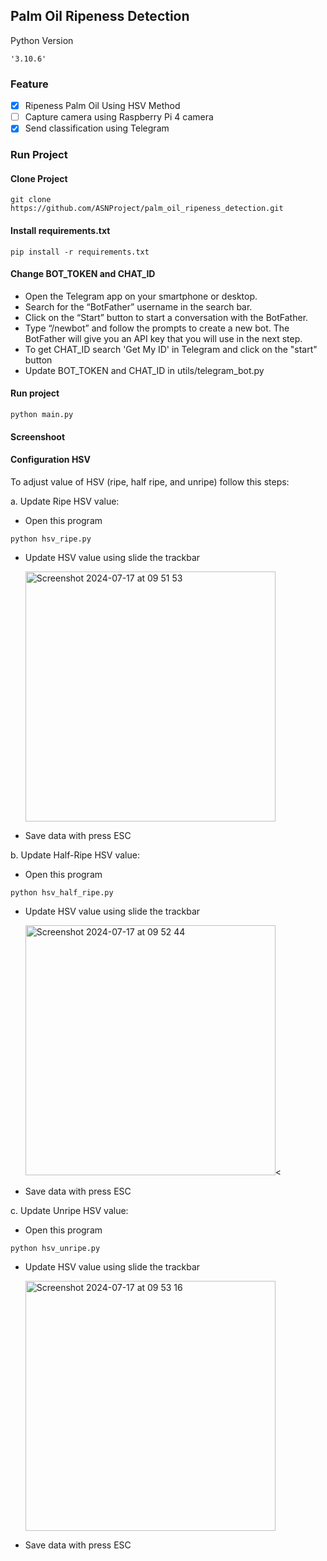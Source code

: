 ## Palm Oil Ripeness Detection
Python Version
```commandline
'3.10.6'
```
### Feature
- [x] Ripeness Palm Oil Using HSV Method
- [ ] Capture camera using Raspberry Pi 4 camera
- [x] Send classification using Telegram

### Run Project
#### Clone Project
```commandline
git clone https://github.com/ASNProject/palm_oil_ripeness_detection.git
```

#### Install requirements.txt
```commandline
pip install -r requirements.txt
```

#### Change BOT_TOKEN and CHAT_ID
- Open the Telegram app on your smartphone or desktop.
- Search for the “BotFather” username in the search bar.
- Click on the “Start” button to start a conversation with the BotFather.
- Type “/newbot” and follow the prompts to create a new bot. The BotFather will give you an API key that you will use in the next step.
- To get CHAT_ID search 'Get My ID' in Telegram and click on the "start" button
- Update BOT_TOKEN and CHAT_ID in utils/telegram_bot.py

#### Run project
```commandline
python main.py
```

#### Screenshoot



#### Configuration HSV

To adjust value of HSV (ripe, half ripe, and unripe) follow this steps:

a. Update Ripe HSV value:

- Open this program
```commandline
python hsv_ripe.py
```
- Update HSV value using slide the trackbar
  
  <img width="400" alt="Screenshot 2024-07-17 at 09 51 53" src="https://github.com/user-attachments/assets/8e4e3350-54ab-4b81-b607-2fd5ecb78046">

- Save data with press ESC

b. Update Half-Ripe HSV value:

- Open this program
```commandline
python hsv_half_ripe.py
```
- Update HSV value using slide the trackbar
  
  <img width="400" alt="Screenshot 2024-07-17 at 09 52 44" src="https://github.com/user-attachments/assets/fe051d15-786d-4b3d-a55a-5becce17e7f5"><

- Save data with press ESC

c. Update Unripe HSV value:

- Open this program
```commandline
python hsv_unripe.py
```
- Update HSV value using slide the trackbar
  
  <img width="400" alt="Screenshot 2024-07-17 at 09 53 16" src="https://github.com/user-attachments/assets/3f1904a6-8bb6-467f-b252-cb6b23af5efe">
  
- Save data with press ESC
